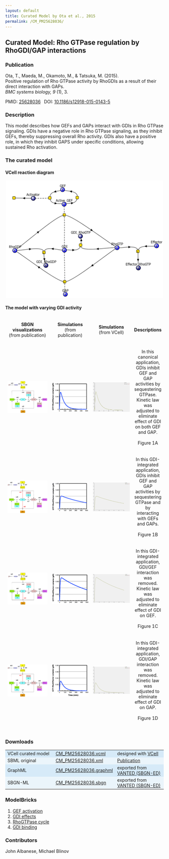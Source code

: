 ```yaml
---
layout: default
title: Curated Model by Ota et al., 2015
permalink: /CM_PM25628036/
---
```

## Curated Model: Rho GTPase regulation by RhoGDI/GAP interactions

### Publication 

Ota, T., Maeda, M., Okamoto, M., & Tatsuka, M. (2015). <br />
Positive regulation of Rho GTPase activity by RhoGDIs as a result of their direct interaction with GAPs. <br />
<i> BMC systems biology, 9 </i> (1), 3.

 PMID: <a href="https://www.ncbi.nlm.nih.gov/pubmed/?term=25628036">25628036</a>&ensp; 
 DOI: <a href="https://doi.org/10.1186/s12918-015-0143-5">10.1186/s12918-015-0143-5</a><br />

### Description
This model describes how GEFs and GAPs interact with GDIs in Rho GTPase signaling. GDIs have a negative role in Rho GTPase signaling, as they inhibit GEFs, thereby suppressing overall Rho activity. GDIs also have a positive role, in which they inhibit GAPS under specific conditions, allowing sustained Rho activation.

### The curated model

#### VCell reaction diagram

<center><a href="https://modelbricks.github.io/images/Vcellimages/CM_RhoGTP_VCellDiagram.PNG"><img width="500" src="/images/Vcellimages/CM_RhoGTP_VCellDiagram.PNG"/></a></center>

#### The model with varying GDI activity

<center>
 <table style="border-collapse:separate; border-spacing:0 30px; margin-top:-15px;"> 
 <tr class="spaceunder">
  <td align="center" style="vertical-align:middle"> <b>SBGN visualizations</b><br />(from publication)</td>
  <td align="center" style="vertical-align:middle"> <b>Simulations</b><br />(from publication)</td>
  <td align="center" style="vertical-align:middle"> <b>Simulations</b><br />(from VCell)</td>
  <td align="center" style="vertical-align:middle"> <b>Descriptions</b></td>
 </tr>
 <tr class="spaceUnder">
  <td align="center" width="200"><a href="https://modelbricks.github.io/images/SBGNfiles/RhoGTP_Fig1a_SBGN.PNG"><img width="175" style="vertical-align:middle" src="/images/SBGNfiles/RhoGTP_Fig1a_SBGN.PNG"/></a></td>
  <td align="center" width="200"><a href="https://modelbricks.github.io/images/publications/RhoGTP_Fig1a_sim.PNG"><img width="175" style="vertical-align:middle" src="/images/publications/RhoGTP_Fig1a_sim.PNG"/></a></td>
  <td align="center" width="200"><a href="https://modelbricks.github.io/images/Vcellimages/CM_PM25628036_Fig1A_VCell.PNG"><img width="175" style="vertical-align:middle" src="/images/Vcellimages/CM_PM25628036_Fig1A_VCell.PNG"/></a></td>  
  <td align="center" style="vertical-align:middle"> In this canonical application, GDIs inhibit GEF and GAP activities by sequestering GTPase. Kinetic law was adjusted to eliminate effect of GDI on both GEF and GAP. <br /><br /> Figure 1A </td>
 </tr>
 <tr class="spaceUnder">
  <td align="center" width="200"><a href="https://modelbricks.github.io/images/SBGNfiles/RhoGTP_Fig1b_SBGN.PNG"><img width="175" style="vertical-align:middle" src="/images/SBGNfiles/RhoGTP_Fig1b_SBGN.PNG"/></a></td>
  <td align="center" width="200"><a href="https://modelbricks.github.io/images/publications/RhoGTP_Fig1b_sim.PNG"><img width="175" style="vertical-align:middle" src="/images/publications/RhoGTP_Fig1b_sim.PNG"/></a></td>
  <td align="center" width="200"><a href="https://modelbricks.github.io/images/Vcellimages/CM_PM25628036_Fig1B_VCell.PNG"><img width="175" style="vertical-align:middle" src="/images/Vcellimages/CM_PM25628036_Fig1B_VCell.PNG"/></a></td> 
  <td align="center" style="vertical-align:middle"> In this GDI-integrated application, GDIs inhibit GEF and GAP activities by sequestering GTPase and by interacting with GEFs and GAPs. <br /><br /> Figure 1B</td>
  </tr>
 <tr class="spaceUnder">
  <td align="center" width="200"><a href="https://modelbricks.github.io/images/SBGNfiles/RhoGTP_Fig1c_SBGN.PNG"><img width="175" style="vertical-align:middle" src="/images/SBGNfiles/RhoGTP_Fig1c_SBGN.PNG"/></a></td>
  <td align="center" width="200"><a href="https://modelbricks.github.io/images/publications/RhoGTP_Fig1c_sim.PNG"><img width="175" style="vertical-align:middle" src="/images/publications/RhoGTP_Fig1c_sim.PNG"/></a></td>
  <td align="center" width="200"><a href="https://modelbricks.github.io/images/Vcellimages/CM_PM25628036_Fig1C_VCell.PNG"><img width="175" style="vertical-align:middle" src="/images/Vcellimages/CM_PM25628036_Fig1C_VCell.PNG"/></a></td> 
  <td align="center" style="vertical-align:middle"> In this GDI-integrated application, GDI/GEF interaction was removed. Kinetic law was adjusted to eliminate effect of GDI on GEF. <br /><br /> Figure 1C</td>
 </tr>
 <tr>
  <td align="center" width="200"><a href="https://modelbricks.github.io/images/SBGNfiles/RhoGTP_Fig1d_SBGN.PNG"><img width="175" style="vertical-align:middle" src="/images/SBGNfiles/RhoGTP_Fig1d_SBGN.PNG"/></a></td>
  <td align="center" width="200"><a href="https://modelbricks.github.io/images/publications/RhoGTP_Fig1d_sim.PNG"><img width="175" style="vertical-align:middle" src="/images/publications/RhoGTP_Fig1d_sim.PNG"/></a></td>
  <td align="center" width="200"><a href="https://modelbricks.github.io/images/Vcellimages/CM_PM25628036_Fig1D_VCell.PNG"><img width="175" style="vertical-align:middle" src="/images/Vcellimages/CM_PM25628036_Fig1D_VCell.PNG"/></a></td> 
  <td align="center" style="vertical-align:middle"> In this GDI-integrated application, GDI/GAP interaction was removed. Kinetic law was adjusted to eliminate effect of GDI on GAP. <br /><br /> Figure 1D</td>
 </tr>
 </table>
</center>

### Downloads
<center>
 <table>
  <td width="33%" bgcolor="#D6EAF8">VCell curated model </td>
  <td width="33%" bgcolor="#D6EAF8"><a href="/modelbricks/VCML_SBMLfiles/CM_PM25628036.vcml">CM_PM25628036.vcml</a></td>
  <td width="33%" bgcolor="#D6EAF8"> designed with <a href="http://vcell.org"> VCell</a></td>
  <tr>
   <td bgcolor="#EBF5FB">SBML original </td>
   <td bgcolor="#EBF5FB"><a href="/modelbricks/SBGNexecutablefiles/CM_PM25628036.xml">CM_PM25628036.xml</a></td>
   <td bgcolor="#EBF5FB"> <a href="https://doi.org/10.1186/s12918-015-0143-5">Publication</a></td>
  </tr>
  <tr>
   <td bgcolor="#D6EAF8">GraphML </td>
   <td bgcolor="#D6EAF8"><a href="/modelbricks/SBGNexecutablefiles/CM_PM25628036.graphml">CM_PM25628036.graphml</a></td>
   <td bgcolor="#D6EAF8"> exported from <a href="https://immersive-analytics.infotech.monash.edu/vanted/addons/sbgn-ed/">VANTED (SBGN-ED)</a></td>
  </tr>
  <tr>
   <td bgcolor="#EBF5FB">SBGN-ML </td>
   <td bgcolor="#EBF5FB"><a href="/modelbricks/SBGNexecutablefiles/CM_PM25628036.sbgn">CM_PM25628036.sbgn</a></td>
   <td bgcolor="#EBF5FB"> exported from <a href="https://immersive-analytics.infotech.monash.edu/vanted/addons/sbgn-ed/">VANTED (SBGN-ED)</a></td>
  </tr>
 </table>
</center>
 
### ModelBricks

<ol>
 <li> <a href="/CM_PM25628036_MB1/">GEF activation</a>
 </li>
 <li> <a href="/CM_PM25628036_MB2/">GDI effects</a>
 </li>
 <li> <a href="/CM_PM25628036_MB3/"> RhoGTPase cycle</a>
 </li>
 <li> <a href="/CM_PM25628036_MB4/"> GDI binding</a>
 </li>
</ol>  
  
### Contributors
John Albanese, Michael Blinov
